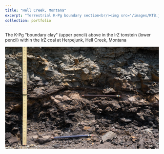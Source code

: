 ```yaml
---
title: "Hell Creek, Montana"
excerpt: "Terrestrial K-Pg boundary section<br/><img src='/images/KTB.jpg'>"
collection: portfolio
---
```


The K-Pg "boundary clay" (upper pencil) above in the IrZ tonstein (lower pencil) within the IrZ coal at Herpejunk, Hell Creek, Montana

<img src='/images/KTB.jpg'>

